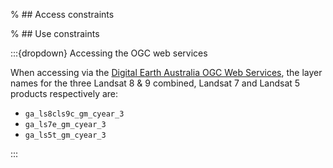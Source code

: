 % ## Access constraints

% ## Use constraints

:::{dropdown} Accessing the OGC web services

When accessing via the [Digital Earth Australia OGC Web Services](https://ows.dea.ga.gov.au/), the layer names for the three Landsat 8 & 9 combined, Landsat 7 and Landsat 5 products respectively are:
* `ga_ls8cls9c_gm_cyear_3`    
* `ga_ls7e_gm_cyear_3`    
* `ga_ls5t_gm_cyear_3`

:::

